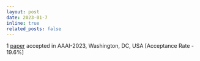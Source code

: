 ```yaml
---
layout: post
date: 2023-01-7
inline: true
related_posts: false
---
```


1 <a href="https://ojs.aaai.org/index.php/AAAI/article/view/25879/25651" target="_blank">paper</a> accepted in AAAI-2023, Washington, DC, USA [Acceptance Rate - 19.6%]
